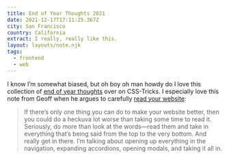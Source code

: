 ```yaml
---
title: End of Year Thoughts 2021
date: 2021-12-17T17:11:25.367Z
city: San Francisco
country: California
extract: I really, really like this.
layout: layouts/note.njk
tags:
  - frontend
  - web
---
```


I know I’m somewhat biased, but oh boy oh man howdy do I love this collection of [end of year thoughts](https://css-tricks.com/category/2021-end-of-year-thoughts/) over on CSS-Tricks. I especially love this note from Geoff when he argues to carefully [read your website](https://css-tricks.com/read-your-website/):

> If there’s only one thing you can do to make your website better, then you could do a heckuva lot worse than taking some time to read it. Seriously, do more than look at the words—read them and take in everything that’s being said from the top to the very bottom. And really get in there. I’m talking about opening up everything in the navigation, expanding accordions, opening modals, and taking it all in.
